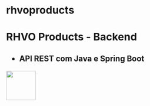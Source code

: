 # rhvoproducts
<h1>RHVO Products - Backend</h1>
<h2>
<ul dir="auto">
<li>API REST com Java e Spring Boot</li>
</ul>
</h2>
<div display: inline-block>
    <img src="https://cdn.jsdelivr.net/gh/devicons/devicon/icons/spring/spring-original.svg" width="80" heigth="80" />
</div>